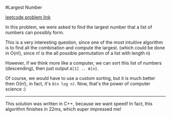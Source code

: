 #Largest Number

[leetcode problem link](https://oj.leetcode.com/submissions/detail/19482390/)

In this problem, we were asked to find the largest number that a list of numbers can possibly form.

This is a very interesting question, since one of the most intuitive algorithm is to find all the combination and compute the largest. (which could be done in O(n!), since n! is the all possible permutation of a list with length n)

However, if we think more like a computer, we can sort this list of numbers (descending), then just output `A[1] .. A[n]`.

Of course, we would have to use a custom sorting, but it is much better then O(n!), in fact, it's `O(n log n)`. Now, that's the power of computer science :)

---

This solution was written in C++, because we want speed! In fact, this algorithm finishes in 22ms, which super impressed me!
